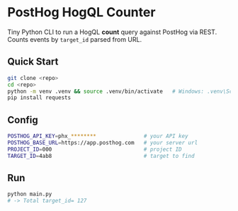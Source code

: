 # PostHog HogQL Counter

Tiny Python CLI to run a HogQL **count** query against PostHog via REST.
Counts events by `target_id` parsed from URL.

## Quick Start

```bash
git clone <repo>
cd <repo>
python -m venv .venv && source .venv/bin/activate   # Windows: .venv\Scripts\activate
pip install requests
```

## Config

```bash
POSTHOG_API_KEY=phx_********               # your API key
POSTHOG_BASE_URL=https://app.posthog.com   # your server url
PROJECT_ID=000                             # project ID
TARGET_ID=4ab8                             # target to find   
```

## Run

```bash
python main.py
# -> Total target_id= 127
```
